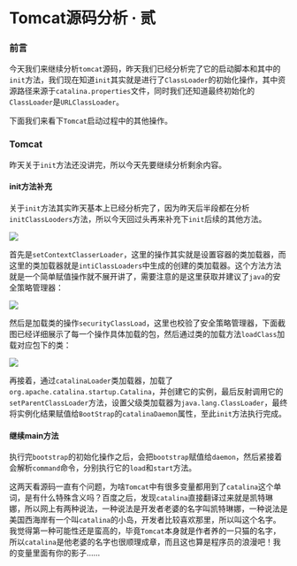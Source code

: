 # Tomcat源码分析 · 贰

### 前言

今天我们来继续分析`tomcat`源码，昨天我们已经分析完了它的启动脚本和其中的`init`方法，我们现在知道`init`其实就是进行了`ClassLoader`的初始化操作，其中资源路径来源于`catalina.properties`文件，同时我们还知道最终初始化的`ClassLoader`是`URLClassLoader`。

下面我们来看下`Tomcat`启动过程中的其他操作。

### Tomcat

昨天关于`init`方法还没讲完，所以今天先要继续分析剩余内容。

#### init方法补充

关于`init`方法其实昨天基本上已经分析完了，因为昨天后半段都在分析`initClassLooders`方法，所以今天回过头再来补充下`init`后续的其他方法。

![](https://gitee.com/sysker/picBed/raw/master/images/20210928130435.png)

首先是`setContextClasserLoader`，这里的操作其实就是设置容器的类加载器，而这里的类加载器就是`intiClassLoaders`中生成的创建的类加载器。这个方法方法就是一个简单赋值操作就不展开讲了，需要注意的是这里获取并建议了`java`的安全策略管理器：

![](https://gitee.com/sysker/picBed/raw/master/images/20210928132924.png)

然后是加载类的操作`securityClassLoad`，这里也校验了安全策略管理器，下面截图已经详细展示了每一个操作具体加载的包，然后通过类的加载方法`loadClass`加载对应包下的类：

![](https://gitee.com/sysker/picBed/raw/master/images/20210928132738.png)

再接着，通过`catalinaLoader`类加载器，加载了`org.apache.catalina.startup.Catalina`，并创建它的实例，最后反射调用它的`setParentClassLoader`方法，设置父级类加载器为`java.lang.ClassLoader`，最终将实例化结果赋值给`BootStrap`的`catalinaDaemon`属性，至此`init`方法执行完成。

#### 继续main方法

执行完`bootstrap`的初始化操作之后，会把`bootstrap`赋值给`daemon`，然后紧接着会解析`command`命令，分别执行它的`load`和`start`方法。



这两天看源码一直有个问题，为啥`Tomcat`中有很多变量都用到了`catalina`这个单词，是有什么特殊含义吗？百度之后，发现`catalina`直接翻译过来就是凯特琳娜，所以网上有两种说法，一种说法是开发者老婆的名字叫凯特琳娜，一种说法是美国西海岸有一个叫`catalina`的小岛，开发者比较喜欢那里，所以叫这个名字。我觉得第一种可能性还是蛮高的，毕竟`Tomcat`本身就是作者养的一只猫的名字，所以`catalina`是他老婆的名字也很顺理成章，而且这也算是程序员的浪漫吧！我的变量里面有你的影子……

